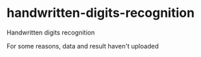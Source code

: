 # handwritten-digits-recognition
Handwritten digits recognition

For some reasons, data and result haven't uploaded
